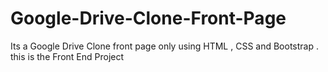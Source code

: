 # Google-Drive-Clone-Front-Page
Its a Google Drive Clone front page only using HTML , CSS and Bootstrap . this is the Front End Project

